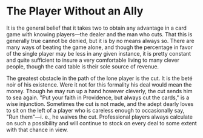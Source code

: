 # The Player Without an Ally

It is the general belief that it takes two to obtain any advantage in a card game with knowing players—the dealer and the man who cuts. That this is generally true cannot be denied, but it is by no means always so. There are many ways of beating the game alone, and though the percentage in favor of the single player may be less in any given instance, it is pretty constant and quite sufficient to insure a very comfortable living to many clever people, though the card table is their sole source of revenue.

The greatest obstacle in the path of the lone player is the cut. It is the beté noir of his existence. Were it not for this formality his deal would mean the money. Though he may run up a hand however cleverly, the cut sends him to sea again. "Put your faith in Providence, but always cut the cards," is a wise injunction. Sometimes the cut is not made, and the adept dearly loves to sit on the left of a player who is careless enough to occasionally say, "Run them"—i. e., he waives the cut. Professional players always calculate on such a possibility and will continue to stock on every deal to some extent with that chance in view.

